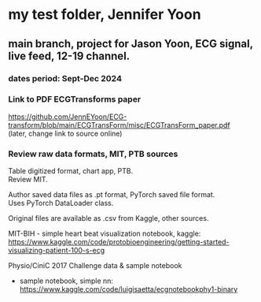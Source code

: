 # my test folder, Jennifer Yoon  
## main branch, project for Jason Yoon, ECG signal, live feed, 12-19 channel.  
### dates period: Sept-Dec 2024   

### Link to PDF ECGTransforms paper  
https://github.com/JennEYoon/ECG-transform/blob/main/ECGTransForm/misc/ECGTransForm_paper.pdf  
(later, change link to source online)

### Review raw data formats, MIT, PTB sources  

Table digitized format, chart app, PTB.  
Review MIT.  

Author saved data files as .pt format, PyTorch saved file format.  
Uses PyTorch DataLoader class.  

Original files are available as .csv  from Kaggle, other sources.  

MIT-BIH - simple heart beat visualization notebook, kaggle:  
https://www.kaggle.com/code/protobioengineering/getting-started-visualizing-patient-100-s-ecg  

Physio/CiniC 2017 Challenge data & sample notebook

 * sample notebook, simple nn: https://www.kaggle.com/code/luigisaetta/ecgnotebookphy1-binary 

